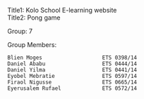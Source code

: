 Title1: Kolo School E-learning website   
Title2: Pong game

Group: 7

Group Members:

    Blien Moges                   ETS 0398/14
    Daniel Ababu                  ETS 0444/14
    Daniel Yilma                  ETS 0441/14
    Eyobel Mebratie               ETS 0597/14
    Firaol Nigusse                ETS 0665/14
    Eyerusalem Rufael             ETS 0572/14
